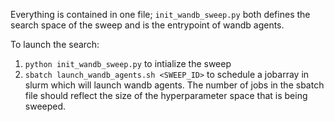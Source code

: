 Everything is contained in one file; `init_wandb_sweep.py` both defines the search space of the sweep and is the entrypoint of wandb agents.

To launch the search:
1. `python init_wandb_sweep.py` to intialize the sweep
2. `sbatch launch_wandb_agents.sh <SWEEP_ID>` to schedule a jobarray in slurm which will launch wandb agents.
The number of jobs in the sbatch file should reflect the size of the hyperparameter space that is being sweeped.
